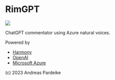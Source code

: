 # RimGPT

<img src="https://github.com/pardeike/RimGPT/raw/master/About/Preview.png"/>

ChatGPT commentator using Azure natural voices.

Powered by
- [Harmony](https://github.com/pardeike/Harmony)
- [OpenAI](https://openai.com)
- [Microsoft Azure](https://azure.microsoft.com)

(c) 2023 Andreas Pardeike
